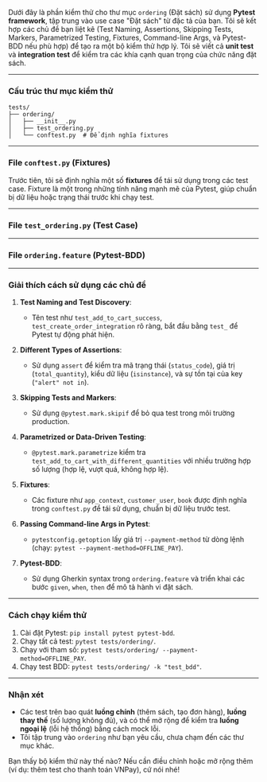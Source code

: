 Dưới đây là phần kiểm thử cho thư mục `ordering` (Đặt sách) sử dụng **Pytest framework**, tập trung vào use case "Đặt sách" từ đặc tả của bạn. Tôi sẽ kết hợp các chủ đề bạn liệt kê (Test Naming, Assertions, Skipping Tests, Markers, Parametrized Testing, Fixtures, Command-line Args, và Pytest-BDD nếu phù hợp) để tạo ra một bộ kiểm thử hợp lý. Tôi sẽ viết cả **unit test** và **integration test** để kiểm tra các khía cạnh quan trọng của chức năng đặt sách.

---

### Cấu trúc thư mục kiểm thử

```
tests/
├── ordering/
│   ├── __init__.py
│   ├── test_ordering.py
│   └── conftest.py  # Để định nghĩa fixtures
```

---

### File `conftest.py` (Fixtures)

Trước tiên, tôi sẽ định nghĩa một số **fixtures** để tái sử dụng trong các test case. Fixture là một trong những tính năng mạnh mẽ của Pytest, giúp chuẩn bị dữ liệu hoặc trạng thái trước khi chạy test.

---

### File `test_ordering.py` (Test Case)

---

### File `ordering.feature` (Pytest-BDD)

---

### Giải thích cách sử dụng các chủ đề

1. **Test Naming and Test Discovery**:
   - Tên test như `test_add_to_cart_success`, `test_create_order_integration` rõ ràng, bắt đầu bằng `test_` để Pytest tự động phát hiện.

2. **Different Types of Assertions**:
   - Sử dụng `assert` để kiểm tra mã trạng thái (`status_code`), giá trị (`total_quantity`), kiểu dữ liệu (`isinstance`), và sự tồn tại của key (`"alert" not in`).

3. **Skipping Tests and Markers**:
   - Sử dụng `@pytest.mark.skipif` để bỏ qua test trong môi trường production.

4. **Parametrized or Data-Driven Testing**:
   - `@pytest.mark.parametrize` kiểm tra `test_add_to_cart_with_different_quantities` với nhiều trường hợp số lượng (hợp lệ, vượt quá, không hợp lệ).

5. **Fixtures**:
   - Các fixture như `app_context`, `customer_user`, `book` được định nghĩa trong `conftest.py` để tái sử dụng, chuẩn bị dữ liệu trước test.

6. **Passing Command-line Args in Pytest**:
   - `pytestconfig.getoption` lấy giá trị `--payment-method` từ dòng lệnh (chạy: `pytest --payment-method=OFFLINE_PAY`).

7. **Pytest-BDD**:
   - Sử dụng Gherkin syntax trong `ordering.feature` và triển khai các bước `given`, `when`, `then` để mô tả hành vi đặt sách.

---

### Cách chạy kiểm thử

1. Cài đặt Pytest: `pip install pytest pytest-bdd`.
2. Chạy tất cả test: `pytest tests/ordering/`.
3. Chạy với tham số: `pytest tests/ordering/ --payment-method=OFFLINE_PAY`.
4. Chạy test BDD: `pytest tests/ordering/ -k "test_bdd"`.

---

### Nhận xét

- Các test trên bao quát **luồng chính** (thêm sách, tạo đơn hàng), **luồng thay thế** (số lượng không đủ), và có thể mở rộng để kiểm tra **luồng ngoại lệ** (lỗi hệ thống) bằng cách mock lỗi.
- Tôi tập trung vào `ordering` như bạn yêu cầu, chưa chạm đến các thư mục khác.

Bạn thấy bộ kiểm thử này thế nào? Nếu cần điều chỉnh hoặc mở rộng thêm (ví dụ: thêm test cho thanh toán VNPay), cứ nói nhé!
